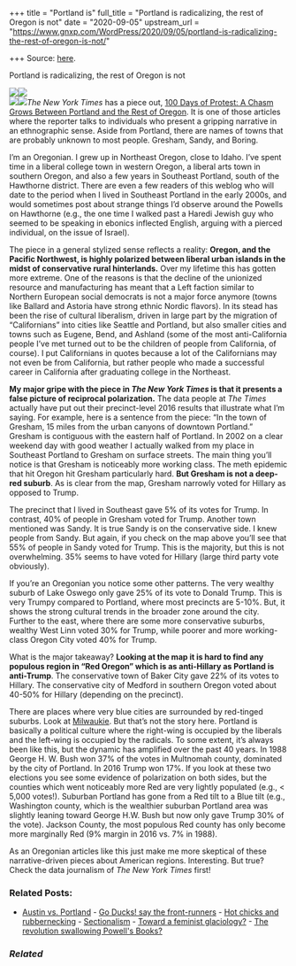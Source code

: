 +++
title = "Portland is"
full_title = "Portland is radicalizing, the rest of Oregon is not"
date = "2020-09-05"
upstream_url = "https://www.gnxp.com/WordPress/2020/09/05/portland-is-radicalizing-the-rest-of-oregon-is-not/"

+++
Source: [here](https://www.gnxp.com/WordPress/2020/09/05/portland-is-radicalizing-the-rest-of-oregon-is-not/).

Portland is radicalizing, the rest of Oregon is not

[![](https://i0.wp.com/www.gnxp.com/WordPress/wp-content/uploads/2020/09/Screenshot-from-2020-09-05-16-50-52.jpg?resize=600%2C449&ssl=1)![](https://i0.wp.com/www.gnxp.com/WordPress/wp-content/uploads/2020/09/Screenshot-from-2020-09-05-16-50-52.jpg?resize=600%2C449&ssl=1)](https://www.nytimes.com/interactive/2018/upshot/election-2016-voting-precinct-maps.html#9.91/45.509/-122.438)  
*[![](https://i0.wp.com/www.gnxp.com/WordPress/wp-content/uploads/2020/09/oregondodds.jpeg?resize=178%2C283&ssl=1)![](https://i0.wp.com/www.gnxp.com/WordPress/wp-content/uploads/2020/09/oregondodds.jpeg?resize=178%2C283&ssl=1)](https://www.amazon.com/exec/obidos/ASIN/B00FAD73X4/geneexpressio-20)The New York Times* has a piece out, [100 Days of Protest: A Chasm Grows Between Portland and the Rest of Oregon](https://www.nytimes.com/2020/09/05/us/portland-political-chasm-protests-unrest.html). It is one of those articles where the reporter talks to individuals who present a gripping narrative in an ethnographic sense. Aside from Portland, there are names of towns that are probably unknown to most people. Gresham, Sandy, and Boring.

I’m an Oregonian. I grew up in Northeast Oregon, close to Idaho. I’ve spent time in a liberal college town in western Oregon, a liberal arts town in southern Oregon, and also a few years in Southeast Portland, south of the Hawthorne district. There are even a few readers of this weblog who will date to the period when I lived in Southeast Portland in the early 2000s, and would sometimes post about strange things I’d observe around the Powells on Hawthorne (e.g., the one time I walked past a Haredi Jewish guy who seemed to be speaking in ebonics inflected English, arguing with a pierced individual, on the issue of Israel).

The piece in a general stylized sense reflects a reality: **Oregon, and the Pacific Northwest, is highly polarized between liberal urban islands in the midst of conservative rural hinterlands.** Over my lifetime this has gotten more extreme. One of the reasons is that the decline of the unionized resource and manufacturing has meant that a Left faction similar to Northern European social democrats is not a major force anymore (towns like Ballard and Astoria have strong ethnic Nordic flavors). In its stead has been the rise of cultural liberalism, driven in large part by the migration of “Californians” into cities like Seattle and Portland, but also smaller cities and towns such as Eugene, Bend, and Ashland (some of the most anti-California people I’ve met turned out to be the children of people from California, of course). I put Californians in quotes because a lot of the Californians may not even be from California, but rather people who made a successful career in California after graduating college in the Northeast.

**My major gripe with the piece in *The New York Times* is that it presents a false picture of reciprocal polarization.** The data people at *The Times* actually have put out their precinct-level 2016 results that illustrate what I’m saying. For example, here is a sentence from the piece: “In the town of Gresham, 15 miles from the urban canyons of downtown Portland.” Gresham is contiguous with the eastern half of Portland. In 2002 on a clear weekend day with good weather I actually walked from my place in Southeast Portland to Gresham on surface streets. The main thing you’ll notice is that Gresham is noticeably more working class. The meth epidemic that hit Oregon hit Gresham particularly hard. **But Gresham is not a deep-red suburb**. As is clear from the map, Gresham narrowly voted for Hillary as opposed to Trump.

The precinct that I lived in Southeast gave 5% of its votes for Trump. In contrast, 40% of people in Gresham voted for Trump. Another town mentioned was Sandy. It is true Sandy is on the conservative side. I knew people from Sandy. But again, if you check on the map above you’ll see that 55% of people in Sandy voted for Trump. This is the majority, but this is not overwhelming. 35% seems to have voted for Hillary (large third party vote obviously).

If you’re an Oregonian you notice some other patterns. The very wealthy suburb of Lake Oswego only gave 25% of its vote to Donald Trump. This is very Trumpy compared to Portland, where most precincts are 5-10%. But, it shows the strong cultural trends in the broader zone around the city. Further to the east, where there are some more conservative suburbs, wealthy West Linn voted 30% for Trump, while poorer and more working-class Oregon City voted 40% for Trump.

What is the major takeaway? **Looking at the map it is hard to find any populous region in “Red Oregon” which is as anti-Hillary as Portland is anti-Trump**. The conservative town of Baker City gave 22% of its votes to Hillary. The conservative city of Medford in southern Oregon voted about 40-50% for Hillary (depending on the precinct).

There are places where very blue cities are surrounded by red-tinged suburbs. Look at [Milwaukie](https://www.nytimes.com/interactive/2018/upshot/election-2016-voting-precinct-maps.html#10.35/43.094/-87.883). But that’s not the story here. Portland is basically a political culture where the right-wing is occupied by the liberals and the left-wing is occupied by the radicals. To some extent, it’s always been like this, but the dynamic has amplified over the past 40 years. In 1988 George H. W. Bush won 37% of the votes in Multnomah county, dominated by the city of Portland. In 2016 Trump won 17%. If you look at these two elections you see some evidence of polarization on both sides, but the counties which went noticeably more Red are very lightly populated (e.g., \< 5,000 votes!). Suburban Portland has gone from a Red tilt to a Blue tilt (e.g., Washington county, which is the wealthier suburban Portland area was slightly leaning toward George H.W. Bush but now only gave Trump 30% of the vote). Jackson County, the most populous Red county has only become more marginally Red (9% margin in 2016 vs. 7% in 1988).

As an Oregonian articles like this just make me more skeptical of these narrative-driven pieces about American regions. Interesting. But true? Check the data journalism of *The New York Times* first!

### Related Posts:

- [Austin vs.
  Portland](https://www.gnxp.com/WordPress/2017/04/25/austin-vs-portland/) - [Go Ducks! say the
  front-runners](https://www.gnxp.com/WordPress/2014/10/03/go-ducks-say-the-front-runners/) - [Hot chicks and
  rubbernecking](https://www.gnxp.com/WordPress/2006/04/19/hot-chicks-and-rubbernecking/) - [Sectionalism](https://www.gnxp.com/WordPress/2008/11/05/sectionalism/) - [Toward a feminist
  glaciology?](https://www.gnxp.com/WordPress/2016/03/08/toward-a-feminist-glaciology/) - [The revolution swallowing Powell's
  Books?](https://www.gnxp.com/WordPress/2011/05/27/the-revolution-swallowing-powells-books/)

### *Related*

[](https://www.addtoany.com/add_to/facebook?linkurl=https%3A%2F%2Fwww.gnxp.com%2FWordPress%2F2020%2F09%2F05%2Fportland-is-radicalizing-the-rest-of-oregon-is-not%2F&linkname=Portland%20is%20radicalizing%2C%20the%20rest%20of%20Oregon%20is%20not "Facebook")[](https://www.addtoany.com/add_to/twitter?linkurl=https%3A%2F%2Fwww.gnxp.com%2FWordPress%2F2020%2F09%2F05%2Fportland-is-radicalizing-the-rest-of-oregon-is-not%2F&linkname=Portland%20is%20radicalizing%2C%20the%20rest%20of%20Oregon%20is%20not "Twitter")[](https://www.addtoany.com/add_to/email?linkurl=https%3A%2F%2Fwww.gnxp.com%2FWordPress%2F2020%2F09%2F05%2Fportland-is-radicalizing-the-rest-of-oregon-is-not%2F&linkname=Portland%20is%20radicalizing%2C%20the%20rest%20of%20Oregon%20is%20not "Email")[](https://www.addtoany.com/share)
